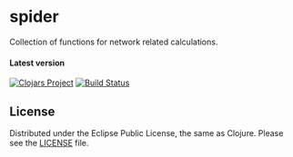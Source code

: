 # spider
Collection of functions for network related calculations.

#### Latest version
[![Clojars Project](http://clojars.org/spider/latest-version.svg)](http://clojars.org/spider)
[![Build Status](https://travis-ci.org/martinhynar/spider.svg?branch=master)](https://travis-ci.org/martinhynar/spider)

## License
Distributed under the Eclipse Public License, the same as Clojure. Please see the [LICENSE](LICENSE) file.
